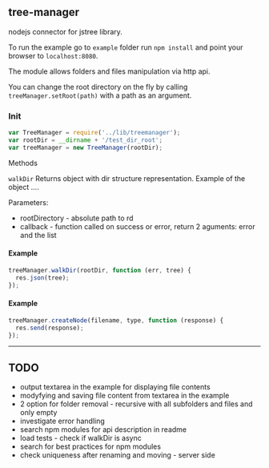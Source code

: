 ## tree-manager

nodejs connector for jstree library.

To run the example go to `example` folder run `npm install` and point your browser to `localhost:8080`.

The module allows folders and files manipulation via http api.

You can change the root directory on the fly by calling `treeManager.setRoot(path)` with a path as an argument.

### Init

```javascript
var TreeManager = require('../lib/treemanager');
var rootDir = __dirname + '/test_dir_root';
var treeManager = new TreeManager(rootDir);
```

Methods

`walkDir`
Returns object with dir structure representation.
Example of the object ....

Parameters:
* rootDirectory - absolute path to rd
* callback - function called on success or error, return 2 aguments: error and the list

#### Example
```javascript
treeManager.walkDir(rootDir, function (err, tree) {
  res.json(tree);
});
```

#### Example
```javascript
treeManager.createNode(filename, type, function (response) {
  res.send(response);
});
```

<hr>

## TODO

* output textarea in the example for displaying file contents
* modyfying and saving file content from textarea in the example
* 2 option for folder removal - recursive with all subfolders and files and only empty
* investigate error handling
* search npm modules for api description in readme
* load tests - check if walkDir is async
* search for best practices for npm modules
* check uniqueness after renaming and moving - server side